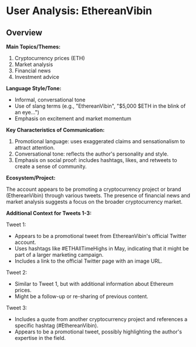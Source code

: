 # User Analysis: EthereanVibin

## Overview

**Main Topics/Themes:**

1. Cryptocurrency prices (ETH)
2. Market analysis
3. Financial news
4. Investment advice

**Language Style/Tone:**

* Informal, conversational tone
* Use of slang terms (e.g., "EthereanVibin", "$5,000 $ETH in the blink of an eye...")
* Emphasis on excitement and market momentum

**Key Characteristics of Communication:**

1. Promotional language: uses exaggerated claims and sensationalism to attract attention.
2. Conversational tone: reflects the author's personality and style.
3. Emphasis on social proof: includes hashtags, likes, and retweets to create a sense of community.

**Ecosystem/Project:**

The account appears to be promoting a cryptocurrency project or brand (EthereanVibin) through various tweets. The presence of financial news and market analysis suggests a focus on the broader cryptocurrency market.

**Additional Context for Tweets 1-3:**

Tweet 1:
* Appears to be a promotional tweet from EthereanVibin's official Twitter account.
* Uses hashtags like #ETHAllTimeHighs in May, indicating that it might be part of a larger marketing campaign.
* Includes a link to the official Twitter page with an image URL.

Tweet 2:
* Similar to Tweet 1, but with additional information about Ethereum prices.
* Might be a follow-up or re-sharing of previous content.

Tweet 3:
* Includes a quote from another cryptocurrency project and references a specific hashtag (#EthereanVibin).
* Appears to be a promotional tweet, possibly highlighting the author's expertise in the field.